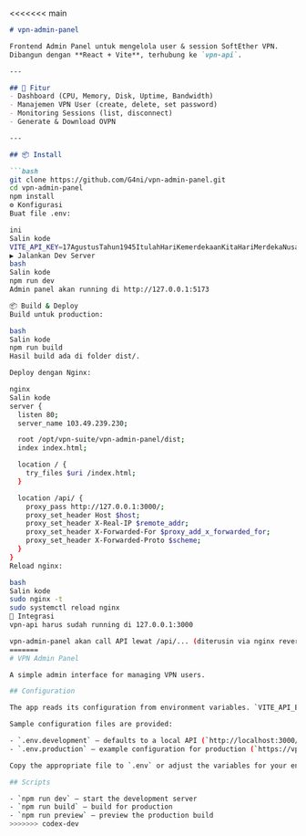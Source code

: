<<<<<<< main
```markdown
# vpn-admin-panel

Frontend Admin Panel untuk mengelola user & session SoftEther VPN.  
Dibangun dengan **React + Vite**, terhubung ke `vpn-api`.

---

## 🚀 Fitur
- Dashboard (CPU, Memory, Disk, Uptime, Bandwidth)
- Manajemen VPN User (create, delete, set password)
- Monitoring Sessions (list, disconnect)
- Generate & Download OVPN

---

## 📦 Install

```bash
git clone https://github.com/G4ni/vpn-admin-panel.git
cd vpn-admin-panel
npm install
⚙️ Konfigurasi
Buat file .env:

ini
Salin kode
VITE_API_KEY=17AgustusTahun1945ItulahHariKemerdekaanKitaHariMerdekaNusaDanBangsa
▶️ Jalankan Dev Server
bash
Salin kode
npm run dev
Admin panel akan running di http://127.0.0.1:5173

📦 Build & Deploy
Build untuk production:

bash
Salin kode
npm run build
Hasil build ada di folder dist/.

Deploy dengan Nginx:

nginx
Salin kode
server {
  listen 80;
  server_name 103.49.239.230;

  root /opt/vpn-suite/vpn-admin-panel/dist;
  index index.html;

  location / {
    try_files $uri /index.html;
  }

  location /api/ {
    proxy_pass http://127.0.0.1:3000/;
    proxy_set_header Host $host;
    proxy_set_header X-Real-IP $remote_addr;
    proxy_set_header X-Forwarded-For $proxy_add_x_forwarded_for;
    proxy_set_header X-Forwarded-Proto $scheme;
  }
}
Reload nginx:

bash
Salin kode
sudo nginx -t
sudo systemctl reload nginx
🔗 Integrasi
vpn-api harus sudah running di 127.0.0.1:3000

vpn-admin-panel akan call API lewat /api/... (diterusin via nginx reverse proxy)
=======
# VPN Admin Panel

A simple admin interface for managing VPN users.

## Configuration

The app reads its configuration from environment variables. `VITE_API_BASE` must point to the root of the server API. Use an absolute URL (including protocol and host) when the API is served from a different origin.

Sample configuration files are provided:

- `.env.development` – defaults to a local API (`http://localhost:3000/api`).
- `.env.production` – example configuration for production (`https://vpn.example.com/api`).

Copy the appropriate file to `.env` or adjust the variables for your environment.

## Scripts

- `npm run dev` – start the development server
- `npm run build` – build for production
- `npm run preview` – preview the production build
>>>>>>> codex-dev
